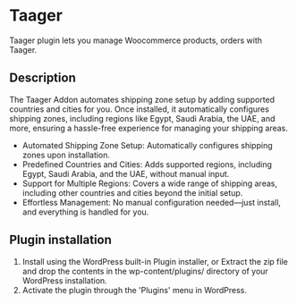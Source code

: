 # Taager

Taager plugin lets you manage Woocommerce products, orders with Taager.

## Description

The Taager Addon automates shipping zone setup by adding supported countries and cities for you.
Once installed, it automatically configures shipping zones, including regions like Egypt, Saudi Arabia, the UAE, and more, ensuring a hassle-free experience for managing your shipping areas.


* Automated Shipping Zone Setup: Automatically configures shipping zones upon installation.
* Predefined Countries and Cities: Adds supported regions, including Egypt, Saudi Arabia, and the UAE, without manual input.
* Support for Multiple Regions: Covers a wide range of shipping areas, including other countries and cities beyond the initial setup.
* Effortless Management: No manual configuration needed—just install, and everything is handled for you.


## Plugin installation

1. Install using the WordPress built-in Plugin installer, or Extract the zip file and drop the contents in the wp-content/plugins/ directory of your WordPress installation.
2. Activate the plugin through the 'Plugins' menu in WordPress.

